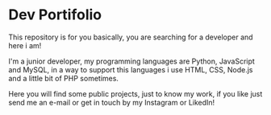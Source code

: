 # Dev Portifolio

This repository is for you basically, you are searching for a developer and here i am!

I'm a junior developer, my programming languages are Python, JavaScript and MySQL, in a way to support this languages i use HTML, CSS, Node.js and a little bit of PHP sometimes.

Here you will find some public projects, just to know my work, if you like just send me an e-mail or get in touch by my Instagram or LikedIn!
